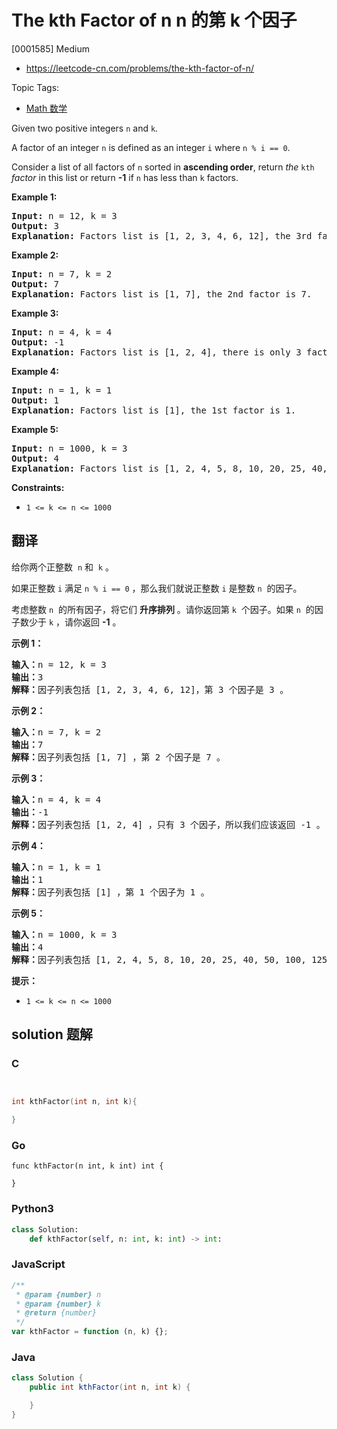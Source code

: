 # The kth Factor of n n 的第 k 个因子

[0001585] Medium

- https://leetcode-cn.com/problems/the-kth-factor-of-n/

Topic Tags:

- [Math 数学](https://leetcode-cn.com/tag/math/)

Given two positive integers `n` and `k`.

A factor of an integer `n` is defined as an integer `i` where `n % i == 0`.

Consider a list of all factors of `n` sorted in **ascending order**, return _the_ `kth` _factor_ in this list or return **\-1** if `n` has less than `k` factors.

**Example 1:**

<pre><strong>Input:</strong> n = 12, k = 3
<strong>Output:</strong> 3
<strong>Explanation:</strong> Factors list is [1, 2, 3, 4, 6, 12], the 3rd factor is 3.
</pre>

**Example 2:**

<pre><strong>Input:</strong> n = 7, k = 2
<strong>Output:</strong> 7
<strong>Explanation:</strong> Factors list is [1, 7], the 2nd factor is 7.
</pre>

**Example 3:**

<pre><strong>Input:</strong> n = 4, k = 4
<strong>Output:</strong> -1
<strong>Explanation:</strong> Factors list is [1, 2, 4], there is only 3 factors. We should return -1.
</pre>

**Example 4:**

<pre><strong>Input:</strong> n = 1, k = 1
<strong>Output:</strong> 1
<strong>Explanation:</strong> Factors list is [1], the 1st factor is 1.
</pre>

**Example 5:**

<pre><strong>Input:</strong> n = 1000, k = 3
<strong>Output:</strong> 4
<strong>Explanation:</strong> Factors list is [1, 2, 4, 5, 8, 10, 20, 25, 40, 50, 100, 125, 200, 250, 500, 1000].
</pre>

**Constraints:**

- `1 <= k <= n <= 1000`

## 翻译

给你两个正整数  `n` 和  `k` 。

如果正整数 `i` 满足 `n % i == 0` ，那么我们就说正整数 `i` 是整数 `n`  的因子。

考虑整数 `n`  的所有因子，将它们 **升序排列** 。请你返回第 `k`  个因子。如果 `n`  的因子数少于 `k` ，请你返回 **\-1** 。

**示例 1：**

<pre><strong>输入：</strong>n = 12, k = 3
<strong>输出：</strong>3
<strong>解释：</strong>因子列表包括 [1, 2, 3, 4, 6, 12]，第 3 个因子是 3 。
</pre>

**示例 2：**

<pre><strong>输入：</strong>n = 7, k = 2
<strong>输出：</strong>7
<strong>解释：</strong>因子列表包括 [1, 7] ，第 2 个因子是 7 。
</pre>

**示例 3：**

<pre><strong>输入：</strong>n = 4, k = 4
<strong>输出：</strong>-1
<strong>解释：</strong>因子列表包括 [1, 2, 4] ，只有 3 个因子，所以我们应该返回 -1 。
</pre>

**示例 4：**

<pre><strong>输入：</strong>n = 1, k = 1
<strong>输出：</strong>1
<strong>解释：</strong>因子列表包括 [1] ，第 1 个因子为 1 。
</pre>

**示例 5：**

<pre><strong>输入：</strong>n = 1000, k = 3
<strong>输出：</strong>4
<strong>解释：</strong>因子列表包括 [1, 2, 4, 5, 8, 10, 20, 25, 40, 50, 100, 125, 200, 250, 500, 1000] 。
</pre>

**提示：**

- `1 <= k <= n <= 1000`

## solution 题解

### C

```c


int kthFactor(int n, int k){

}
```

### Go

```golang
func kthFactor(n int, k int) int {

}
```

### Python3

```python
class Solution:
    def kthFactor(self, n: int, k: int) -> int:
```

### JavaScript

```javascript
/**
 * @param {number} n
 * @param {number} k
 * @return {number}
 */
var kthFactor = function (n, k) {};
```

### Java

```java
class Solution {
    public int kthFactor(int n, int k) {

    }
}
```
